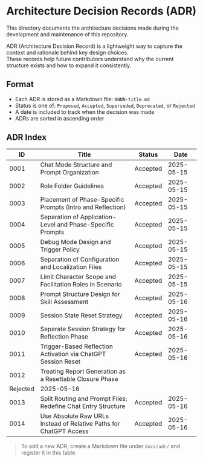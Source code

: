# Architecture Decision Records (ADR)

This directory documents the architecture decisions made during the development and maintenance of this repository.

ADR (Architecture Decision Record) is a lightweight way to capture the context and rationale behind key design choices.  
These records help future contributors understand why the current structure exists and how to expand it consistently.

## Format

- Each ADR is stored as a Markdown file: `NNNN-title.md`
- Status is one of: `Proposed`, `Accepted`, `Superseded`, `Deprecated`, or `Rejected`
- A date is included to track when the decision was made
- ADRs are sorted in ascending order

## ADR Index

| ID    | Title                                          | Status   | Date       |
|-------|------------------------------------------------|----------|------------|
| 0001  | Chat Mode Structure and Prompt Organization    | Accepted | 2025-05-15 |
| 0002  | Role Folder Guidelines    | Accepted | 2025-05-15 |
| 0003  | Placement of Phase-Specific Prompts (Intro and Reflection)  | Accepted | 2025-05-15 |
| 0004  | Separation of Application-Level and Phase-Specific Prompts  | Accepted | 2025-05-15 |
| 0005  | Debug Mode Design and Trigger Policy  | Accepted | 2025-05-15 |
| 0006  | Separation of Configuration and Localization Files  | Accepted | 2025-05-15 |
| 0007  | Limit Character Scope and Facilitation Roles in Scenario  | Accepted | 2025-05-15 |
| 0008  | Prompt Structure Design for Skill Assessment  | Accepted | 2025-05-16 |
| 0009  | Session State Reset Strategy  | Accepted | 2025-05-16 |
| 0010  | Separate Session Strategy for Reflection Phase  | Accepted | 2025-05-16 |
| 0011  | Trigger-Based Reflection Activation via ChatGPT Session Reset  | Accepted | 2025-05-16 |
| 0012  | Treating Report Generation as a Resettable Closure Phase
 | Rejected | 2025-05-16 |
| 0013  | Split Routing and Prompt Files; Redefine Chat Entry Structure  | Accepted | 2025-05-16 |
| 0014  | Use Absolute Raw URLs Instead of Relative Paths for ChatGPT Access  | Accepted | 2025-05-16 |



> To add a new ADR, create a Markdown file under `docs/adr/` and register it in this table.